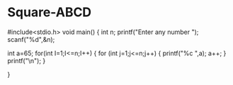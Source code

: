 # Square-ABCD
#include<stdio.h>
void main()
{
int n;
printf("Enter any number ");
scanf("%d",&n);

int a=65;
for(int I=1;I<=n;I++)
{
for (int j=1;j<=n;j++)
{
printf("%c ",a);
a++;
}
printf("\n");
}

}
